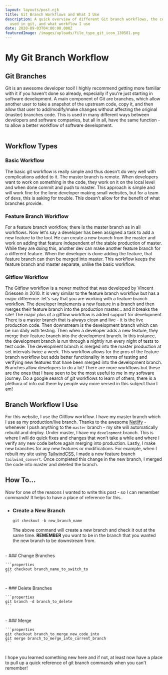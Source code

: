 ```yaml
---
layout: layouts/post.njk
title: Git Branch Workflows and What I Use
description: A quick overview of different Git branch workflows, the commands
  used in git, and what workflow I use
date: 2020-09-03T04:00:00.000Z
featuredImage: /images/uploads/file_type_git_icon_130581.png
---
```

# My Git Branch Workflow

## Git Branches
Git is an awesome developer tool! I highly recommend getting more familiar with it if you haven't done so already, especially if you're just starting in software development. A main component of Git are branches, which allow another user to take a snapshot of the upstream code, copy it, and then allow that user to add/modify/make changes without affecting the original (master) branches code. This is used in many different ways between developers and software companies, but all in all, have the same function - to allow a better workflow of software development.<br />
<br />
## Workflow Types
### Basic Workflow
The basic git workflow is really simple and thus doesn't do very well with complications added to it. The master branch is remote. When developers want to work on something in the code, they work on it on the local level and when done commit and push to master. This approach is simple and will work fine for the lone developer making small websites, but for a team of devs, this is asking for trouble. This doesn't allow for the benefit of what branches provide.
<br />
### Feature Branch Workflow
For a feature branch workflow, there is the master branch as in all workflows. Now let's say a developer has been assigned a task to add a new feature to the tool. He can create a new branch from the master and work on adding that feature independent of the stable production of master. While they are doing this, another dev can make another feature branch for a different feature. When the developer is done adding the feature, that feature branch can then be merged into master. This workflow keeps the feature branch and master separate, unlike the basic workflow.
<br />
### Gitflow Workflow
The Gitflow workflow is a newer method that was developed by Vincent Driessen in 2010. It is very similar to the feature branch workflow but has a major difference. let's say that you are working with a feature branch workflow. The developer implements a new feature in a branch and then merges their feature branch into the production master... and it breaks the site! The major plus of a gitflow workflow is added support for development. There is a master branch that is always clean and live - it is the live production code. Then downstream is the development branch which can be run daily with testing. Then when a developer adds a new feature, they merge their feature branch into the development branch. In this instance, the development branch is run through a nightly run every night of tests to test code. The development branch is merged into the master production at set intervals twice a week. This workflow allows for the pros of the feature branch workflow but adds better functionality in terms of testing and verifying new features that have been merged into the development branch.
<br />
Branches allow developers to do a lot! There are more workflows but these are the ones that I have seen to be the most useful to me in my software journey. Do a google search of git workflows to learn of others, there is a plethora of info out there by people way more versed in this subject than I am!
<br />
## Branch Workflow I Use
For this website, I use the Gitflow workflow. I have my master branch which I use as my production/live branch. Thanks to the awesome [Netlify](https://www.netlify.com/) - whenever I push anything to the  ```master``` branch - my site will automatically rebuild and deploy. Under master, I have my ```development``` branch. This is where I will do quick fixes and changes that won't take a while and where I verify any new code before again merging into production. Lastly, I make new branches for any new features or modifications. For example, when I rebuilt my site using [TailwindCSS](https://tailwindcss.com/), I made a new feature branch ```tailwind_convert```. Once completed this change in the new branch, I merged the code into master and deleted the branch. 
<br />
## How To...
Now for one of the reasons I wanted to write this post - so I can remember commands! It helps to have a place of reference for this.
<br />
- ### Create a New Branch

    ```properties
    git checkout -b new_branch_name
    ```
    The above command will create a new branch and check it out at the same time. **REMEMBER** you want to be in the branch that you wanted the new branch to be downstream from.
<br />
- ### Change Branches

    ```properties
    git checkout branch_name_to_switch_to
    ```
<br />
- ### Delete Branches

    ```properties
    git branch -d branch_to_delete
    ```
<br />
- ### Merge

    ```properties
    git checkout branch_to_merge_new_code_into
    git merge branch_to_merge_into_current_branch
    ```
<br />  
I hope you learned something new here and if not, at least now have a place to pull up a quick reference of git branch commands when you can't remember!